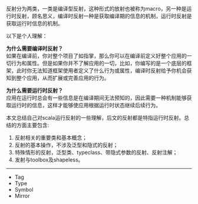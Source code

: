 反射分为两类，一类是编译型反射，这种形式的放射也被称为macro，另一种是运行时反射，顾名思义，编译时反射一种是获取编译期的信息的机制，运行时反射是获取运行时信息的机制。

以下是个人理解：

**为什么需要编译时反射？**  
如果在编译前，你对整个项目了如指掌，那么你可以在编译前定义好整个应用的一切行为和属性。但是如果你并不了解应用的一切，比如，你编写的是一个底层的框架，此时你无法知道框架使用者定义了什么行为或属性，编译时反射给予你机会获知到整个应用，从而扩展或完善应用的行为。

**为什么需要运行时反射？**  
应用在运行时总会有一些信息是在编译期间无法预知的，因此需要一种机制能够获取运行时的信息，这样才能够使应用根据运行时状态继续后续行为。

本文总结自己对scala运行反射的一些理解，后文的反射都是特指运行时反射。总结的方面主要包含:
1. 反射相关的重要类和基本概念；
2. 反射的基本操作，不涉及泛型和隐式的反射；
3. 特殊情形的反射，泛型类、typeclass、带隐式参数的反射、反射注解；
4. 发射与toolbox及shapeless。
---
- Tag
- Type
- Symbol
- Mirror
